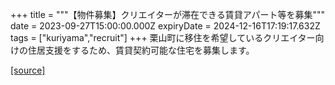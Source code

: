 +++
title = """【物件募集】クリエイターが滞在できる賃貸アパート等を募集"""
date = 2023-09-27T15:00:00.000Z
expiryDate = 2024-12-16T17:19:17.632Z
tags = ["kuriyama","recruit"]
+++
栗山町に移住を希望しているクリエイター向けの住居支援をするため、賃貸契約可能な住宅を募集します。

[[source]](https://www.town.kuriyama.hokkaido.jp/soshiki/46/24140.html)

